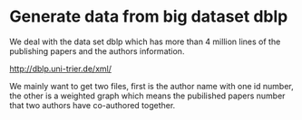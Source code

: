 # Generate data from big dataset dblp

We deal with the data set dblp which has more than 4 million lines of the publishing papers and the authors information. 

http://dblp.uni-trier.de/xml/

We mainly want to get two files, first is the author name with one id number, the other is a weighted graph which means the pubilished papers number that two authors have co-authored together. 
